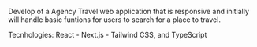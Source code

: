 Develop of a Agency Travel web application that is responsive and initially will handle basic funtions for users to search for a place to travel.

Tecnhologies: React - Next.js - Tailwind CSS, and TypeScript
